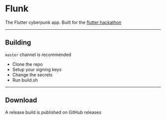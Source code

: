# Flunk

The Flutter cyberpunk app. Built for the [flutter hackathon](https://flutterhackathon.com)

---

## Building

`master` channel is recommended

- Clone the repo
- Setup your signing keys
- Change the secrets
- Run build.sh

---

## Download

A release build is published on GitHub releases
